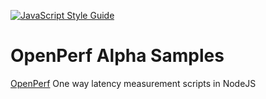[![JavaScript Style Guide](https://img.shields.io/badge/code_style-standard-brightgreen.svg)](https://standardjs.com)

# OpenPerf Alpha Samples


[OpenPerf](https://github.com/Spirent/openperf/) One way latency measurement scripts in NodeJS
